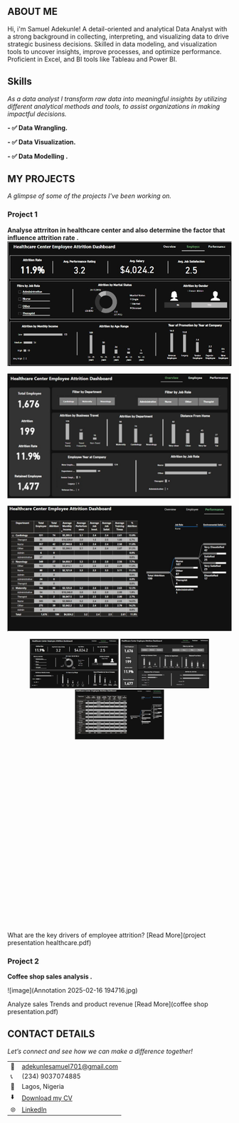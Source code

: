 <!--Section 1: Introduce your self-->
## ABOUT ME

Hi, i'm Samuel Adekunle! A detail-oriented and analytical Data Analyst with a strong background in collecting, interpreting, and visualizing data to drive strategic business decisions. Skilled in data modeling, and visualization tools to uncover insights, improve processes, and optimize performance. Proficient in Excel, and BI tools like Tableau and Power BI.


<!--Mention your top/relevant skills here - core and soft skills-->
## Skills

*As a data analyst I transform raw data into meaningful insights by utilizing different analytical methods and tools, to assist organizations in making impactful decisions.*

**- ✅ Data Wrangling.**

**- ✅ Data Visualization.** 

**- ✅ Data Modelling .**

<!--Section 2: List 3-4 key projects-->

## MY PROJECTS 

*A glimpse of some of the projects I've been working on.*

### Project 1

**Analyse attrriton in healthcare center and also determine the factor that influence attrition rate .**
![image1]({68300354-8FAA-4885-BA27-2FEAAC6E3888}.png.jpg)

![image2]({B047F575-6B16-4302-921F-9D82EED22CED}.png.jpg)

![image3]({B7C1CEE6-DB4A-4ACD-A405-DB9296ED1D39}.png.jpg)


<p align="center">
  <img src="{68300354-8FAA-4885-BA27-2FEAAC6E3888}.png.jpg" width="200">
  <img src="{B047F575-6B16-4302-921F-9D82EED22CED}.png.jpg" width="200">
  <img src="{B7C1CEE6-DB4A-4ACD-A405-DB9296ED1D39}.png.jpg" width="200">
</p>


<!DOCTYPE html>
<html lang="en">
<head>
    <meta charset="UTF-8">
    <meta name="viewport" content="width=device-width, initial-scale=1.0">
    <title>Image Slider</title>
    <style>
        .slider {
            width: 600px;
            height: 400px;
            position: relative;
            overflow: hidden;
        }
        .slides {
            display: flex;
            width: 200%;
            animation: slide 7s infinite;
        }
        .slides img {
            width: 30%;
        }
        @keyframes slide {
            0% { transform: translateX(0); }
            33% { transform: translateX(-100%); }
            66% { transform: translateX(-200%); }
            100% { transform: translateX(0); }
        }
    </style>
</head>
<body>
    <div class="slider">
        <div class="slides">
            <img src="{68300354-8FAA-4885-BA27-2FEAAC6E3888}.png.jpg" alt="Slide 1">
            <img src="{B047F575-6B16-4302-921F-9D82EED22CED}.png.jpg" alt="Slide 2">
            <img src="{B047F575-6B16-4302-921F-9D82EED22CED}.png.jpg" alt="Slide 3">
        </div>
    </div>
</body>
</html>



What are the key drivers of employee attrition?
[Read More](project presentation healthcare.pdf)




### Project 2

**Coffee shop sales analysis .**

![image](Annotation 2025-02-16 194716.jpg)

Analyze sales Trends and product revenue
[Read More](coffee shop presentation.pdf)


## CONTACT DETAILS

*Let’s connect and see how we can make a difference together!*
<table>
  <tbody>
    <tr>
      <td>📧</td>
      <td><a href="mailto:adekunlesamuel701@gmail.com">adekunlesamuel701@gmail.com</a></td>
    </tr>
    <tr>
      <td>📞</td>
      <td>(234) 9037074885</td>
    </tr>
    <tr>
      <td>📍</td>
      <td>Lagos, Nigeria</td>
    </tr>
    <tr>
      <td>⬇️</td>
      <td><a href="https:SAMMY DATA RESUME.pdf">Download my CV</a></td>
    </tr>
    <tr>
      <td>🌐</td>
      <td><a href="https://www.linkedin.com/in/samuel">LinkedIn</a></td>
    </tr>
     </tbody>
</table>

   





